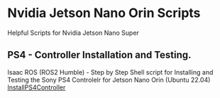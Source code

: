 # Nvidia Jetson Nano Orin Scripts
Helpful Scripts for Nvidia Jetson Nano Super

## PS4 - Controller Installation and Testing.
Isaac ROS (ROS2 Humble) - Step by Step Shell script for Installing and Testing the Sony PS4 Controlelr for Jetson Nano Orin (Ubuntu 22.04)
[InstallPS4Controller](https://github.com/meisner91/JetsonNanoOrinScripts/blob/main/InstallPS4Controller.sh)
